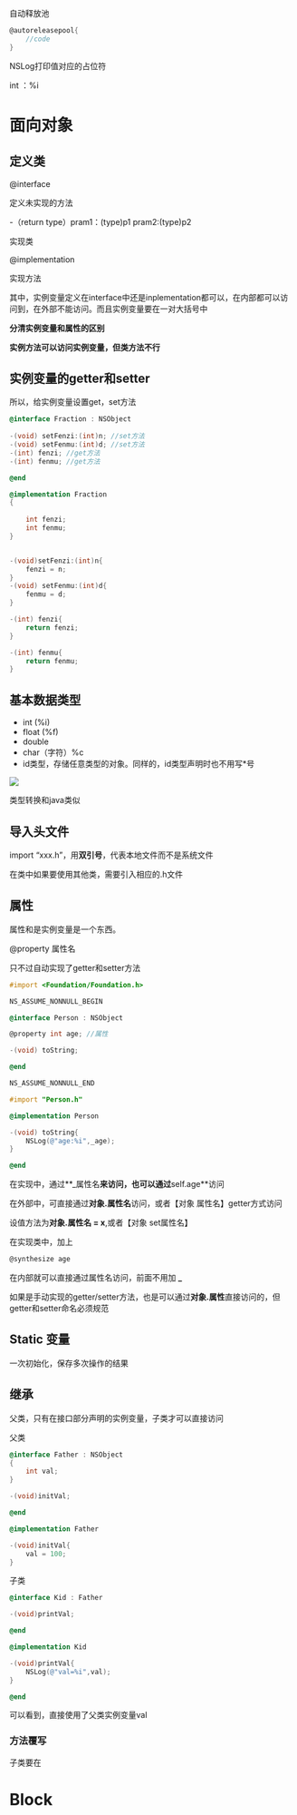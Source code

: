 自动释放池

```objective-c
@autoreleasepool{
	//code
}
```



NSLog打印值对应的占位符

int ：%i

# 面向对象

## 定义类

@interface

定义未实现的方法

-（return type）pram1：(type)p1 pram2:(type)p2

实现类

@implementation

实现方法

其中，实例变量定义在interface中还是inplementation都可以，在内部都可以访问到，在外部不能访问。而且实例变量要在一对大括号中

**分清实例变量和属性的区别**

**实例方法可以访问实例变量，但类方法不行**

## 实例变量的getter和setter

所以，给实例变量设置get，set方法

```objective-c
@interface Fraction : NSObject
  
-(void) setFenzi:(int)n; //set方法
-(void) setFenmu:(int)d; //set方法
-(int) fenzi; //get方法
-(int) fenmu; //get方法

@end
```

```objective-c
@implementation Fraction
{
    
    int fenzi;
    int fenmu;
}


-(void)setFenzi:(int)n{
    fenzi = n;
}
-(void) setFenmu:(int)d{
    fenmu = d;
}

-(int) fenzi{
    return fenzi;
}

-(int) fenmu{
    return fenmu;
}

```

## 基本数据类型

* int (%i)
* float (%f)
* double 
* char（字符）%c
* id类型，存储任意类型的对象。同样的，id类型声明时也不用写*号

![](http://ww1.sinaimg.cn/large/006nwaiFgy1ghcgeowvy0j30wq0ik46e.jpg)

类型转换和java类似

## 导入头文件

import “xxx.h”，用**双引号**，代表本地文件而不是系统文件

在类中如果要使用其他类，需要引入相应的.h文件



## 属性

属性和是实例变量是一个东西。

@property 属性名

只不过自动实现了getter和setter方法

```objective-c
#import <Foundation/Foundation.h>

NS_ASSUME_NONNULL_BEGIN

@interface Person : NSObject

@property int age; //属性

-(void) toString;

@end

NS_ASSUME_NONNULL_END
```

```objective-c
#import "Person.h"

@implementation Person

-(void) toString{
    NSLog(@"age:%i",_age);
}

@end
```

在实现中，通过**_属性名**来访问，也可以通过**self.age**访问

在外部中，可直接通过**对象.属性名**访问，或者【对象 属性名】getter方式访问

设值方法为**对象.属性名 = x**,或者【对象 set属性名】

在实现类中，加上

```objective-c
@synthesize age
```

在内部就可以直接通过属性名访问，前面不用加   **_**



如果是手动实现的getter/setter方法，也是可以通过**对象.属性**直接访问的，但getter和setter命名必须规范

## Static 变量

一次初始化，保存多次操作的结果

## 继承

父类，只有在接口部分声明的实例变量，子类才可以直接访问

父类

```objective-c
@interface Father : NSObject
{
    int val;
}

-(void)initVal;

@end

@implementation Father

-(void)initVal{
    val = 100;
}
```

子类

```objective-c
@interface Kid : Father

-(void)printVal;

@end

@implementation Kid

-(void)printVal{
    NSLog(@"val=%i",val);
}

@end
```

可以看到，直接使用了父类实例变量val

### 方法覆写

子类要在



# Block


